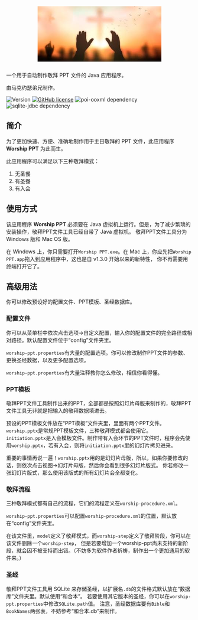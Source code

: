 <h1 style="text-align: center"><img src="logo.jpg" alt="主日敬拜"/></h1>

一个用于自动制作敬拜 PPT 文件的 Java 应用程序。

由马克约瑟弟兄制作。

![Version](https://img.shields.io/badge/version-v1.3.0-blue)
[![GitHub license](https://img.shields.io/github/license/ClayGminx/worship-ppt)](https://github.com/ClayGminx/worship-ppt/blob/master/LICENSE)
![poi-ooxml dependency](https://img.shields.io/badge/poi--ooxml-v5.2.2-9cf)
![sqlite-jdbc dependency](https://img.shields.io/badge/sqlite--jdbc-3.39.2.0-9cf)

## 简介

为了更加快速、方便、准确地制作用于主日敬拜的 PPT 文件，此应用程序 __Worship PPT__ 为此而生。

此应用程序可以满足以下三种敬拜模式：

1. 无圣餐
2. 有圣餐
3. 有入会

## 使用方式

该应用程序 __Worship PPT__ 必须要在 Java 虚拟机上运行。但是，为了减少繁琐的安装操作，敬拜PPT文件工具已经自带了 Java 虚拟机。
敬拜PPT文件工具分为 Windows 版和 Mac OS 版。

在 Windows 上，你只需要打开`Worship PPT.exe`。在 Mac 上，你应先把`Worship PPT.app`拖入到应用程序中，这也是自 v1.3.0 开始以来的新特性，
你不再需要用终端打开它了。

## 高级用法

你可以修改预设好的配置文件、PPT模板、圣经数据库。

### 配置文件

你可以从菜单栏中依次点击选项->自定义配置，输入你的配置文件的完全路径或相对路径。默认配置文件位于“config”文件夹里。

`worship-ppt.properties`有大量的配置选项。你可以修改制作PPT文件的参数、更换圣经数据，以及更多配置选项。

`worship-ppt.properties`有大量注释教你怎么修改，相信你看得懂。

### PPT模板

敬拜PPT文件工具制作出来的PPT，全部都是按照幻灯片母版来制作的，敬拜PPT文件工具无非就是把输入的敬拜数据填进去。

预设的PPT模板文件放在“PPT模板”文件夹里，里面有两个PPT文件。`worship.pptx`是常规PPT模板文件，三种敬拜模式都会使用它。
`initiation.pptx`是入会模板文件。制作带有入会环节的PPT文件时，程序会先使用`worship.pptx`，若有入会，则将`initiation.pptx`里的幻灯片拷贝进来。

重要的事情再说一遍！`worship.pptx`用的是幻灯片母版，所以，如果你要修改的话，则依次点击视图->幻灯片母版，然后你会看到很多幻灯片版式。
你若修改一张幻灯片版式，那么使用该版式的所有幻灯片会全都变化。

### 敬拜流程

三种敬拜模式都有自己的流程，它们的流程定义在`worship-procedure.xml`。

`worship-ppt.properties`可以配置`worship-procedure.xml`的位置，默认放在“config”文件夹里。

在该文件里，`model`定义了敬拜模式，而`worship-step`定义了敬拜阶段，你可以在该文件删除一个`worship-step`，
但是若要增加一个worship-ppt尚未支持的新阶段，就会因不被支持而出错。（不妨多为软件作者祈祷，制作出一个更加通用的软件来。）

### 圣经

敬拜PPT文件工具用 SQLite 来存储圣经，以扩展名`.db`的文件格式默认放在“数据库”文件夹里。默认使用“和合本”。
若要使用其它版本的圣经，你可以在`worship-ppt.properties`中修改`SQLite.path`值。
注意，圣经数据库要有`Bible`和`BookNames`两张表，不妨参考“和合本.db”来制作。